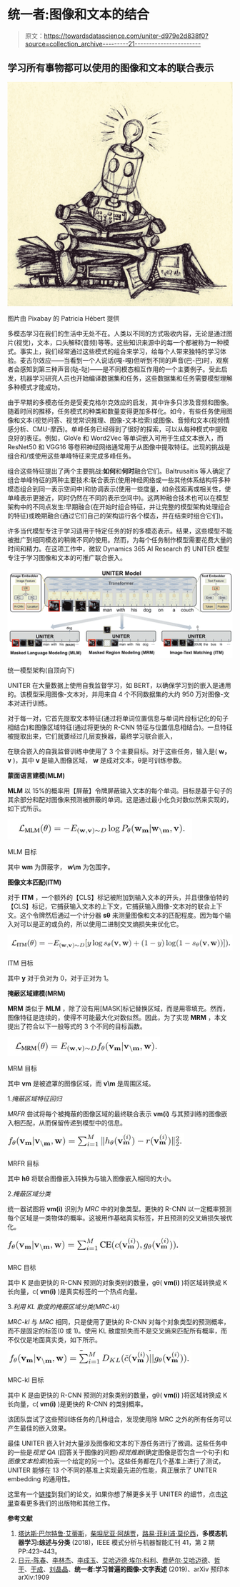 # 统一者:图像和文本的结合

> 原文：<https://towardsdatascience.com/uniter-d979e2d838f0?source=collection_archive---------21----------------------->

## 学习所有事物都可以使用的图像和文本的联合表示

![](img/e0853ef8bd20fd555b449f4fdadc24f7.png)

图片由 Pixabay 的 Patricia Hébert 提供

多模态学习在我们的生活中无处不在。人类以不同的方式吸收内容，无论是通过图片(视觉)，文本，口头解释(音频)等等。这些知识来源中的每一个都被称为一种模式。事实上，我们经常通过这些模式的组合来学习，给每个人带来独特的学习体验。麦古尔效应——当看到一个人说话(嘎-嘎)但听到不同的声音(巴-巴)时，观察者会感知到第三种声音(哒-哒)——是不同模态相互作用的一个主要例子。受此启发，机器学习研究人员也开始编译数据集和任务，这些数据集和任务需要模型理解多种模式才能成功。

由于早期的多模态任务是受麦克格尔克效应的启发，其中许多只涉及音频和图像。随着时间的推移，任务模式的种类和数量变得更加多样化。如今，有些任务使用图像和文本(视觉问答、视觉常识推理、图像-文本检索)或图像、音频和文本(视频情感分析、CMU-摩西)。单峰任务已经得到了很好的探索，可以从每种模式中提取良好的表征。例如，GloVe 和 Word2Vec 等单词嵌入可用于生成文本嵌入，而 ResNet50 和 VGG16 等卷积神经网络通常用于从图像中提取特征。出现的挑战是组合和/或使用这些单峰特征来完成多峰任务。

组合这些特征提出了两个主要挑战:**如何**和**何时**融合它们。Baltrusaitis 等人确定了组合单峰特征的两种主要技术:联合表示(使用神经网络或一些其他体系结构将多种模态组合到同一表示空间中)和协调表示(使用一些度量，如余弦距离或相关性，使单峰表示更接近，同时仍然在不同的表示空间中)。这两种融合技术也可以在模型架构中的不同点发生:早期融合(在开始时组合特征，并让完整的模型架构处理组合的特征)或晚期融合(通过它们自己的架构运行各个模态，并在结束时组合它们)。

许多当代模型专注于学习适用于特定任务的好的多模态表示。结果，这些模型不能被推广到相同模态的稍微不同的使用。然而，为每个任务制作模型需要花费大量的时间和精力。在这项工作中，微软 Dynamics 365 AI Research 的 UNITER 模型专注于学习图像和文本的可推广联合嵌入。

![](img/d2ff2e9c7c0bdb9e1afdc9e75da08a0c.png)

统一模型架构(自顶向下)

UNITER 在大量数据上使用自我监督学习，如 BERT，以确保学习到的嵌入是通用的。该模型采用图像-文本对，并用来自 4 个不同数据集的大约 950 万对图像-文本对进行训练。

对于每一对，它首先提取文本特征(通过将单词位置信息与单词片段标记化的句子相结合)和图像区域特征(通过将更快的 R-CNN 特征与位置信息相结合)。一旦特征被提取出来，它们就要经过几层变换器，最终学习联合嵌入，

在联合嵌入的自我监督训练中使用了 3 个主要目标。对于这些任务，输入是( **w，v** )，其中 **v** 是输入图像区域， **w** 是成对文本，θ是可训练参数。

**蒙面语言建模(MLM)**

**MLM** 以 15%的概率用【屏蔽】令牌屏蔽输入文本的每个单词。目标是基于句子的其余部分和配对图像来预测被屏蔽的单词。这是通过最小化负对数似然来实现的，如下式所示。

![](img/0294ba4598a522da20050f61199a98f6.png)

MLM 目标

其中 **wm** 为屏蔽字， **w\m** 为包围字。

**图像文本匹配(ITM)**

对于 **ITM** ，一个额外的【CLS】标记被附加到输入文本的开头，并且很像伯特的【CLS】标记，它捕获输入文本的上下文，它捕获输入图像-文本对的联合上下文。这个令牌然后通过一个计分器 **sθ** 来测量图像和文本的匹配程度。因为每个输入对可以是正的或负的，所以使用二进制交叉熵损失来优化它。

![](img/512b23111540a4534f552449f1371314.png)

ITM 目标

其中 **y** 对于负对为 0，对于正对为 1。

**掩蔽区域建模(MRM)**

**MRM** 类似于 **MLM** ，除了没有用[MASK]标记替换区域，而是用零填充。然而，图像特征是连续的，使得不可能最大化对数似然。因此，为了实现 **MRM** ，本文提出了符合以下一般等式的 3 个不同的目标函数。

![](img/74664bcbd11eb8d1b5b092823d95f4f8.png)

MRM 目标

其中 **vm** 是被遮罩的图像区域，而 **v\m** 是周围区域。

1.*掩蔽区域特征回归*

*MRFR* 尝试将每个被掩蔽的图像区域的最终联合表示 **vm(i)** 与其预训练的图像嵌入相匹配，从而保留传递到模型中的信息。

![](img/7fe4771832cc1f965cc7e4bcf8c4236d.png)

MRFR 目标

其中 **hθ** 将联合图像嵌入转换为与输入图像嵌入相同的大小。

2.*掩蔽区域分类*

统一器试图将 **vm(i)** 识别为 *MRC* 中的对象类型。更快的 R-CNN 以一定概率预测每个区域是一类物体的概率。这被用作基础真实标签，并且预测的交叉熵损失被优化。

![](img/1ed5a301d9c94dbbf65884683626339e.png)

MRC 目标

其中 K 是由更快的 R-CNN 预测的对象类别的数量，gθ( **vm(i)** )将区域转换成 K 长向量，c( **vm(i)** )是真实标签的一个热点向量。

3.*利用 KL 散度的掩蔽区域分类(MRC-kl)*

*MRC-kl* 与 *MRC* 相同，只是使用了更快的 R-CNN 对每个对象类型的预测概率，而不是固定的标签(0 或 1)。使用 KL 散度损失而不是交叉熵来匹配所有概率，而不仅仅是地面真实类，如下所示。

![](img/e796122050671c2418677a056b7a03fd.png)

MRC-kl 目标

其中 K 是由更快的 R-CNN 预测的对象类别的数量，gθ( **vm(i)** )将区域转换成 K 长向量，c( **vm(i)** )是更快的 R-CNN 的类别概率。

该团队尝试了这些预训练任务的几种组合，发现使用除 MRC 之外的所有任务可以产生最佳的嵌入效果。

最佳 UNITER 嵌入针对大量涉及图像和文本的下游任务进行了微调。这些任务中的一些是*视觉 QA* (回答关于图像的问题)*视觉推断*(确定图像是否包含一个句子)和*图像文本检索*(检索一个给定的另一个)。这些任务都在几个基准上进行了测试，UNITER 能够在 13 个不同的基准上实现最先进的性能，真正展示了 UNITER embedding 的通用性。

这里有一个[链接](https://arxiv.org/pdf/1909.11740.pdf)到我们的论文，如果你想了解更多关于 UNITER 的细节，点击[这里](http://aka.ms/mmai)查看更多我们的出版物和其他工作。

**参考文献**

1.  [塔达斯·巴尔特鲁·艾蒂斯](https://arxiv.org/search/cs?searchtype=author&query=Baltru%C5%A1aitis%2C+T)，[柴坦尼亚·阿胡贾](https://arxiv.org/search/cs?searchtype=author&query=Ahuja%2C+C)，[路易·菲利浦·莫伦西](https://arxiv.org/search/cs?searchtype=author&query=Morency%2C+L)，**多模态机器学习:综述与分类** (2018)，IEEE 模式分析与机器智能汇刊 41，第 2 期 PP:423–443。
2.  [日元-陈春](https://arxiv.org/search/cs?searchtype=author&query=Chen%2C+Y)、[李林杰](https://arxiv.org/search/cs?searchtype=author&query=Li%2C+L)、[李成玉](https://arxiv.org/search/cs?searchtype=author&query=Yu%2C+L)、[艾哈迈德·埃尔·科利](https://arxiv.org/search/cs?searchtype=author&query=Kholy%2C+A+E)、[费萨尔·艾哈迈德](https://arxiv.org/search/cs?searchtype=author&query=Ahmed%2C+F)、[哲干](https://arxiv.org/search/cs?searchtype=author&query=Gan%2C+Z)、[于成](https://arxiv.org/search/cs?searchtype=author&query=Cheng%2C+Y)、[刘晶晶](https://arxiv.org/search/cs?searchtype=author&query=Liu%2C+J)、**统一者:学习普遍的图像-文字表述** (2019)、arXiv 预印本 arXiv:1909
